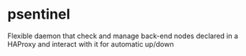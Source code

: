 psentinel
=========

Flexible daemon that  check and manage  back-end nodes declared in a HAProxy  and interact with it for automatic up/down